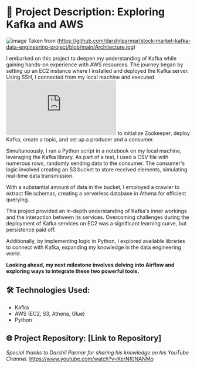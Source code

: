 # 🚀 Project Description: Exploring Kafka and AWS
![image](https://github.com/manuelpt49/KafkaPythonAwsProject/assets/79064546/fb048e56-91aa-4a6c-b7a8-002fc929a173) Taken from (https://github.com/darshilparmar/stock-market-kafka-data-engineering-project/blob/main/Architecture.jpg)

I embarked on this project to deepen my understanding of Kafka while gaining hands-on experience with AWS resources. The journey began by setting up an EC2 instance where I installed and deployed the Kafka server. Using SSH, I connected from my local machine and executed ![scripts](https://github.com/manuelpt49/KafkaPythonAwsProject/blob/main/%23Downloading%20Kafka.txt) to initialize Zookeeper, deploy Kafka, create a topic, and set up a producer and a consumer.

Simultaneously, I ran a Python script in a notebook on my local machine, leveraging the Kafka library. As part of a test, I used a CSV file with numerous rows, randomly sending data to the consumer. The consumer's logic involved creating an S3 bucket to store received elements, simulating real-time data transmission.

With a substantial amount of data in the bucket, I employed a crawler to extract file schemas, creating a serverless database in Athena for efficient querying.

This project provided an in-depth understanding of Kafka's inner workings and the interaction between its services. Overcoming challenges during the deployment of Kafka services on EC2 was a significant learning curve, but persistence paid off.

Additionally, by implementing logic in Python, I explored available libraries to connect with Kafka, expanding my knowledge in the data engineering world.

**Looking ahead, my next milestone involves delving into Airflow and exploring ways to integrate these two powerful tools.**

## 🛠️ Technologies Used:

- Kafka
- AWS (EC2, S3, Athena, Glue)
- Python

## 🌐 Project Repository: [Link to Repository]

*Special thanks to Darshil Parmar for sharing his knowledge on his YouTube Channel.* https://www.youtube.com/watch?v=KerNf0NANMo
